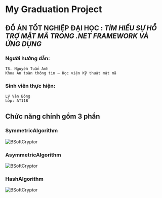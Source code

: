 # My Graduation Project
## ĐỒ ÁN TỐT NGHIỆP ĐẠI HỌC : *TÌM HIỂU SỰ HỖ TRỢ MẬT MÃ TRONG .NET FRAMEWORK VÀ ỨNG DỤNG*

### Người hướng dẫn:
```
TS. Nguyễn Tuấn Anh
Khoa An toàn thông tin – Học viện Kỹ thuật mật mã
```

### Sinh viên thực hiện:
```
Lý Văn Bòng
Lớp: AT11B
```

## Chức năng chính gồm 3 phần
### SymmetricAlgorithm
![BSoftCryptor](https://github.com/hopegroup/MyGraduationProject/blob/master/Image/uisymmetrialgorithm.jpg)
### AsymmetricAlgorithm
![BSoftCryptor](https://github.com/hopegroup/MyGraduationProject/blob/master/Image/asymmetricalgorithm.jpg)
### HashAlgorithm
![BSoftCryptor](https://github.com/hopegroup/MyGraduationProject/blob/master/Image/uihashalgorithm.jpg)
